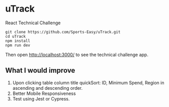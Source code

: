 # uTrack
React Technical Challenge

```
git clone https://github.com/Sports-Easy/uTrack.git
cd uTrack
npm install
npm run dev

```

Then open [http://localhost:3000/](http://localhost:3000/) to see the technical challenge app.<br>

## What I would improve
1. Upon clicking table column title quickSort: ID, Minimum Spend, Region in ascending and descending order.
2. Better Mobile Responsiveness
3. Test using Jest or Cypress.
